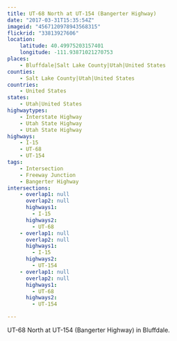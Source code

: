 ```yaml
---
title: UT-68 North at UT-154 (Bangerter Highway)
date: "2017-03-31T15:35:54Z"
imageid: "4567120978943568315"
flickrid: "33813927606"
location:
    latitude: 40.49975203157401
    longitude: -111.93871021270753
places:
    - Bluffdale|Salt Lake County|Utah|United States
counties:
    - Salt Lake County|Utah|United States
countries:
    - United States
states:
    - Utah|United States
highwaytypes:
    - Interstate Highway
    - Utah State Highway
    - Utah State Highway
highways:
    - I-15
    - UT-68
    - UT-154
tags:
    - Intersection
    - Freeway Junction
    - Bangerter Highway
intersections:
    - overlap1: null
      overlap2: null
      highways1:
        - I-15
      highways2:
        - UT-68
    - overlap1: null
      overlap2: null
      highways1:
        - I-15
      highways2:
        - UT-154
    - overlap1: null
      overlap2: null
      highways1:
        - UT-68
      highways2:
        - UT-154

---
```

UT-68 North at UT-154 (Bangerter Highway) in Bluffdale.